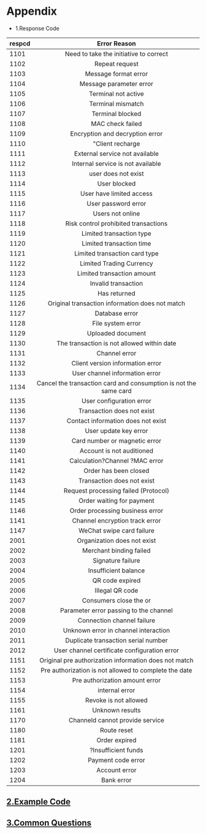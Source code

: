 # Appendix
+ 1.Response Code

|respcd|Error Reason|
| ------------- |:-------------:| 
|1101|Need to take the initiative to correct|
|1102|Repeat request|
|1103|Message format error|
|1104|Message parameter error|
|1105|Terminal not active|
|1106|Terminal mismatch|
|1107|Terminal blocked|
|1108|MAC check failed|
|1109|Encryption and decryption error|
|1110|"Client recharge| serial number error|
|1111|External service not available|
|1112|Internal service is not available|
|1113|user does not exist|
|1114|User blocked|
|1115|User have limited access|
|1116|User password error|
|1117|Users not online|
|1118|Risk control prohibited transactions|
|1119|Limited transaction type|
|1120|Limited transaction time|
|1121|Limited transaction card type|
|1122|Limited  Trading Currency|
|1123|Limited transaction amount|
|1124|Invalid transaction|
|1125|Has returned|
|1126|Original transaction information does not match|
|1127|Database error|
|1128|File system error|
|1129|Uploaded document|
|1130|The transaction is not allowed within date|
|1131|Channel error|
|1132|Client version information error|
|1133|User channel information error
|1134|Cancel the transaction card and consumption is not the same card|
|1135|User configuration error|
|1136|Transaction does not exist|
|1137|Contact information does not exist|
|1138|User update key error|
|1139|Card number or magnetic error|
|1140|Account is not auditioned|
|1141|Calculation?Channel ?MAC error|
|1142|Order has been closed|
|1143|Transaction does not exist|
|1144|Request processing failed (Protocol)|
|1145|Order waiting for payment|
|1146|Order processing business error|
|1141|Channel encryption track error|
|1147|WeChat  swipe card failure|
|2001|Organization does not exist|
|2002|Merchant binding failed|
|2003|Signature failure|
|2004|Insufficient balance|
|2005|QR code expired|
|2006|Illegal QR code|
|2007|Consumers close the or|der.|
|2008|Parameter error passing to the channel|
|2009|Connection channel failure|
|2010|Unknown error in channel interaction|
|2011|Duplicate transaction serial number|
|2012|User channel certificate configuration error|
|1151|Original pre authorization information does not match|
|1152|Pre authorization is not allowed to complete the date|
|1153|Pre authorization amount  error|
|1154|internal error|
|1155|Revoke is not allowed|
|1161|Unknown results| the query needs to be verified again.|
|1170|Channeld cannot provide service|
|1180|Route reset| needs to be reconfigured.|
|1181|Order expired|
|1201|?Insufficient funds|
|1202|Payment code error|
|1203|Account error|
|1204|Bank error|


## [2.Example Code](https://github.com/linan0828/QFPAY_Oversea/tree/master/Code)

## [3.Common Questions](https://github.com/linan0828/QFPAY_Oversea/blob/master/Contents/Common%20Questions.docx)
